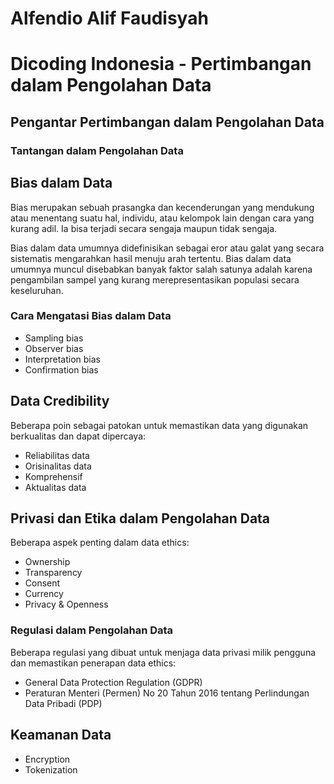 # Alfendio Alif Faudisyah

# Dicoding Indonesia - Pertimbangan dalam Pengolahan Data

## Pengantar Pertimbangan dalam Pengolahan Data
### Tantangan dalam Pengolahan Data

## Bias dalam Data
Bias merupakan sebuah prasangka dan kecenderungan yang mendukung atau menentang suatu hal, individu, atau kelompok lain dengan cara yang kurang adil. Ia bisa terjadi secara sengaja maupun tidak sengaja. 

Bias dalam data umumnya didefinisikan sebagai eror atau galat yang secara sistematis mengarahkan hasil menuju arah tertentu. Bias dalam data umumnya muncul disebabkan banyak faktor salah satunya adalah karena pengambilan sampel yang kurang merepresentasikan populasi secara keseluruhan.

### Cara Mengatasi Bias dalam Data
- Sampling bias
- Observer bias
- Interpretation bias
- Confirmation bias

## Data Credibility
Beberapa poin sebagai patokan untuk memastikan data yang digunakan berkualitas dan dapat dipercaya:
- Reliabilitas data
- Orisinalitas data
- Komprehensif
- Aktualitas data

## Privasi dan Etika dalam Pengolahan Data
Beberapa aspek penting dalam data ethics:
- Ownership
- Transparency
- Consent
- Currency
- Privacy & Openness

### Regulasi dalam Pengolahan Data
Beberapa regulasi yang dibuat untuk menjaga data privasi milik pengguna dan memastikan penerapan data ethics:
- General Data Protection Regulation (GDPR)
- Peraturan Menteri (Permen) No 20 Tahun 2016 tentang Perlindungan Data Pribadi (PDP)

## Keamanan Data
- Encryption
- Tokenization

